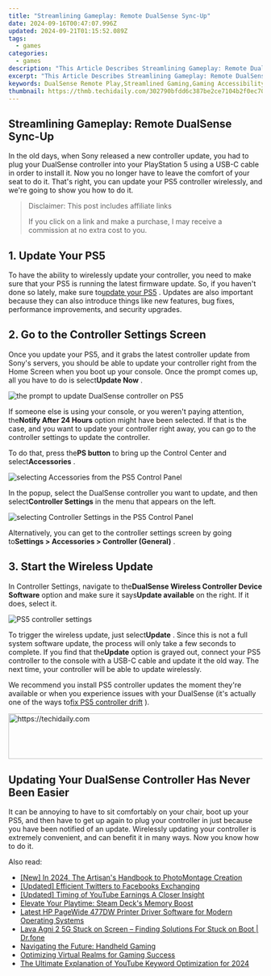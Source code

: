 ```yaml
---
title: "Streamlining Gameplay: Remote DualSense Sync-Up"
date: 2024-09-16T00:47:07.996Z
updated: 2024-09-21T01:15:52.089Z
tags:
  - games
categories:
  - games
description: "This Article Describes Streamlining Gameplay: Remote DualSense Sync-Up"
excerpt: "This Article Describes Streamlining Gameplay: Remote DualSense Sync-Up"
keywords: DualSense Remote Play,Streamlined Gaming,Gaming Accessibility,Synced Gaming Console,Gameplay Optimization,Remote Controller Use,Enhanced Multiplayer
thumbnail: https://thmb.techidaily.com/302790bfdd6c387be2ce7104b2f0ec7045e52a09e036ffbf26a83ecf9455ec5e.jpg
---
```


## Streamlining Gameplay: Remote DualSense Sync-Up

 In the old days, when Sony released a new controller update, you had to plug your DualSense controller into your PlayStation 5 using a USB-C cable in order to install it. Now you no longer have to leave the comfort of your seat to do it. That's right, you can update your PS5 controller wirelessly, and we're going to show you how to do it.

>  Disclaimer: This post includes affiliate links
>
>  If you click on a link and make a purchase, I may receive a commission at no extra cost to you.
>

## 1\. Update Your PS5

 To have the ability to wirelessly update your controller, you need to make sure that your PS5 is running the latest firmware update. So, if you haven't done so lately, make sure to[update your PS5](https://www.makeuseof.com/how-to-update-ps5/) . Updates are also important because they can also introduce things like new features, bug fixes, performance improvements, and security upgrades.

## 2\. Go to the Controller Settings Screen

 Once you update your PS5, and it grabs the latest controller update from Sony's servers, you should be able to update your controller right from the Home Screen when you boot up your console. Once the prompt comes up, all you have to do is select**Update Now** .

![the prompt to update DualSense controller on PS5](https://static1.makeuseofimages.com/wordpress/wp-content/uploads/wm/2023/10/prompt-to-update-dualsense-controller-on-ps5.jpg)

 If someone else is using your console, or you weren't paying attention, the**Notify After 24 Hours** option might have been selected. If that is the case, and you want to update your controller right away, you can go to the controller settings to update the controller.

 To do that, press the**PS button** to bring up the Control Center and select**Accessories** .

![selecting Accessories from the PS5 Control Panel](https://static1.makeuseofimages.com/wordpress/wp-content/uploads/wm/2023/10/selecting-accessories-from-the-ps5-control-panel.jpg)

 In the popup, select the DualSense controller you want to update, and then select**Controller Settings** in the menu that appears on the left.

![selecting Controller Settings in the PS5 Control Panel](https://static1.makeuseofimages.com/wordpress/wp-content/uploads/wm/2023/10/selecting-controller-settings-in-the-ps5-control-panel.jpg)

 Alternatively, you can get to the controller settings screen by going to**Settings > Accessories > Controller (General)** .

## 3\. Start the Wireless Update

 In Controller Settings, navigate to the**DualSense Wireless Controller Device Software** option and make sure it says**Update available** on the right. If it does, select it.

![PS5 controller settings](https://static1.makeuseofimages.com/wordpress/wp-content/uploads/wm/2023/10/ps5-controller-settings.jpg)

 To trigger the wireless update, just select**Update** . Since this is not a full system software update, the process will only take a few seconds to complete. If you find that the**Update** option is grayed out, connect your PS5 controller to the console with a USB-C cable and update it the old way. The next time, your controller will be able to update wirelessly.

 We recommend you install PS5 controller updates the moment they're available or when you experience issues with your DualSense (it's actually one of the ways to[fix PS5 controller drift](https://www.makeuseof.com/fix-drifting-ps5-dualsense-controller/) ).

<!-- affiliate ads begin -->
<a href="https://appsumo.8odi.net/c/5597632/2043618/7443" target="_top" id="2043618">
  <img src="//a.impactradius-go.com/display-ad/7443-2043618" border="0" alt="https://techidaily.com" width="728" height="90"/>
</a>
<img height="0" width="0" src="https://appsumo.8odi.net/i/5597632/2043618/7443" style="position:absolute;visibility:hidden;" border="0" />
<!-- affiliate ads end -->

## Updating Your DualSense Controller Has Never Been Easier

 It can be annoying to have to sit comfortably on your chair, boot up your PS5, and then have to get up again to plug your controller in just because you have been notified of an update. Wirelessly updating your controller is extremely convenient, and can benefit it in many ways. Now you know how to do it.

<ins class="adsbygoogle"
     style="display:block"
     data-ad-format="autorelaxed"
     data-ad-client="ca-pub-7571918770474297"
     data-ad-slot="1223367746"></ins>

<ins class="adsbygoogle"
     style="display:block"
     data-ad-client="ca-pub-7571918770474297"
     data-ad-slot="8358498916"
     data-ad-format="auto"
     data-full-width-responsive="true"></ins>

<span class="atpl-alsoreadstyle">Also read:</span>
<div><ul>
<li><a href="https://fox-hovers.techidaily.com/new-in-2024-the-artisans-handbook-to-photomontage-creation/"><u>[New] In 2024, The Artisan's Handbook to PhotoMontage Creation</u></a></li>
<li><a href="https://facebook-clips.techidaily.com/updated-efficient-twitters-to-facebooks-exchanging/"><u>[Updated] Efficient Twitters to Facebooks Exchanging</u></a></li>
<li><a href="https://facebook-record-videos.techidaily.com/updated-timing-of-youtube-earnings-a-closer-insight/"><u>[Updated] Timing of YouTube Earnings A Closer Insight</u></a></li>
<li><a href="https://games-able.techidaily.com/elevate-your-playtime-steam-decks-memory-boost/"><u>Elevate Your Playtime: Steam Deck's Memory Boost</u></a></li>
<li><a href="https://hardware-updates.techidaily.com/latest-hp-pagewide-477dw-printer-driver-software-for-modern-operating-systems/"><u>Latest HP PageWide 477DW Printer Driver Software for Modern Operating Systems</u></a></li>
<li><a href="https://fix-guide.techidaily.com/lava-agni-2-5g-stuck-on-screen-finding-solutions-for-stuck-on-boot-drfone-by-drfone-fix-android-problems-fix-android-problems/"><u>Lava Agni 2 5G Stuck on Screen – Finding Solutions For Stuck on Boot | Dr.fone</u></a></li>
<li><a href="https://games-able.techidaily.com/navigating-the-future-handheld-gaming/"><u>Navigating the Future: Handheld Gaming</u></a></li>
<li><a href="https://games-able.techidaily.com/optimizing-virtual-realms-for-gaming-success/"><u>Optimizing Virtual Realms for Gaming Success</u></a></li>
<li><a href="https://facebook-video-footage.techidaily.com/the-ultimate-explanation-of-youtube-keyword-optimization-for-2024/"><u>The Ultimate Explanation of YouTube Keyword Optimization for 2024</u></a></li>
</ul></div>


